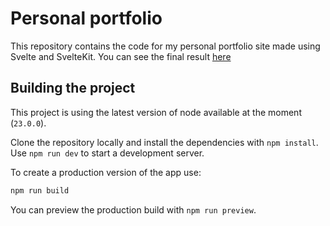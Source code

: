 # Personal portfolio

This repository contains the code for my personal portfolio site made using Svelte and SvelteKit.
You can see the final result [here](https://lcalisti.web.app)

## Building the project

This project is using the latest version of node available at the moment (`23.0.0`).

Clone the repository locally and install the dependencies with `npm install`. 
Use `npm run dev` to start a development server.

To create a production version of the app use:

```bash
npm run build
```

You can preview the production build with `npm run preview`.
